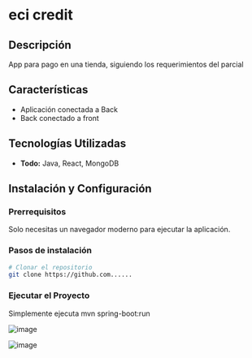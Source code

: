 # eci credit


## Descripción
App para pago en una tienda, siguiendo los requerimientos del parcial

## Características
- Aplicación conectada a Back
- Back conectado a front

## Tecnologías Utilizadas
- **Todo:** Java, React, MongoDB

## Instalación y Configuración

### Prerrequisitos
Solo necesitas un navegador moderno para ejecutar la aplicación.

### Pasos de instalación
```sh
# Clonar el repositorio
git clone https://github.com......

```

### Ejecutar el Proyecto
Simplemente ejecuta mvn spring-boot:run

![image](https://github.com/user-attachments/assets/fcba935d-6abd-4ab0-bb2e-5484b1732146)

![image](https://github.com/user-attachments/assets/6f100a74-d5fb-4102-9a8d-3568a8a9fc73)
